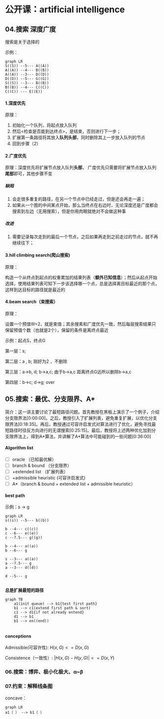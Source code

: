 # 公开课：artificial intelligence

## 04.搜索 深度广度

搜索是关于选择的

示例：

```mermaid
graph LR
S((S)) --5--- A((A))
A((A)) --4--- B((B))
A((A)) --3--- D((D))
D((D)) --5--- G((G))
S((S)) --3--- B((B))
B((B)) --4--- C((C))
C((C)) --- E((E))
```



#### 1.深度优先

原理：

1. 初始化一个队列，将起点放入队列
2. 然后<检查是否能到达终点>，是结束，否则进行下一步；
3. 扩展第一条路径将其放入**队列头部**，同时删除其上一步放入队列的节点
4. 回到步骤（2）

#### 2.广度优先

原理：深度优先将扩展节点放入队列**头部**， 广度优先只需要将扩展节点放入队列**尾部**即可，其他步骤不变

##### 缺陷

1. 会走很多重复的路径，在另一个节点中已经走过，但是还会再走一遍；
2. 如果从一个图的中间某点开始，那么当终点在右边时，无论深度还是广度都会搜索到左边（无用搜索），但是你用肉眼就绝对不会做这种事

##### 改进

1. 需要记录每次走到的最后一个节点，之后如果再走到之前走过的节点，就不再继续往下；

#### 3.hill climbing search(爬山搜索)

原理：

​	构造一个从终点到起点的权重累加的结果列表（**额外已知信息**）；然后从起点开始选择，使用结果列表可知下一步该选择哪一个点，总是选择离目标最近的那个点，这样到达目标的路径就是最近的

#### 4.beam search（束搜索）

原理：

​	设置一个预值W=2，就是束值；其余搜素和广度优先一致，然后每层搜索结果只保留预值个数（也就是2个），保留的条件是离终点最近

示例：起点S，终点G

第一层：s; 

第二层：a , b; 刚好为2 ，不删除

第三层：a->b, d;  b->a,c; 由于b->a,c 距离终点G远所以删除b->a,c

第四层：b->c; d->g; over



## 05.搜索：最优、分支限界、A*

简介：这一讲主要讨论了最短路径问题。首先教授在黑板上演示了一个例子，介绍分支限界法[0:00:00]。之后，教授引入了扩展列表，避免重复扩展，以优化分支限界法[0:18:35]。再后，教授通过可容许启发式对算法进行了优化，避免寻找最短路径时往反方向进行的无谓搜索[0:25:15]。最后，教授将上述两种优化加到分支限界法上，得到A*算法，并讲解了A\*算法中可能碰到的一些问题[0:36:00]

#### Algorithm list

- [ ] oracle （已知最优解）
- [ ] branch & bound （分支限界）
- [ ] +extended list （扩展列表）
- [ ] +admissible  heuristic (可容许启发式)
- [ ] A*（branch & bound + extended list + admissible  heuristic）

#### best path

示例：s -> g

```mermaid
graph LR
s((s)) --5--- b((b))

b --4--- c((c))
c --6--- e((e))
c --7.5--- g((g))

b --4--- a((a))
b --6--- g

s --3--- a((a))
a --7.5--- g
a --3--- d((d))

d --5--- g


```

**总是扩展最短的路径**

```mermaid
graph TB
	a1(init queue) --> b1{test first path}
	b1 --> c1(extend first path & sort)
	c1 --> d1{if not already entend}
	d1 --> b1
	b1 --> en((end))
	
```

#### conceptions

Admissible(可容许性): $H(x,G) <= D(x,G)$

Consistence（一致性）: $|H(x,G) - H(y, G)| <= D(x, Y)$



### 06.搜索：博弈、极小化极大、α~β

### 07.约束：解释线条图

concave：

```mermaid
graph LR
a1（ ） --> b1（ ）
```

